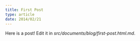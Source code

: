 ```yaml
---
title: First Post
type: article
date: 2014/02/21
---
```


Here is a post! Edit it in _src/documents/blog/first-post.html.md_.
